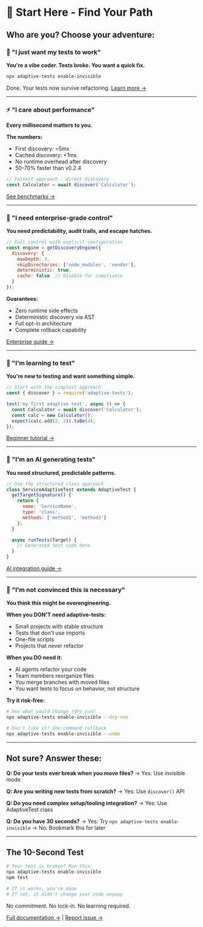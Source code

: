 # 🚀 Start Here - Find Your Path

## Who are you? Choose your adventure:

### 🌊 "I just want my tests to work"
**You're a vibe coder. Tests broke. You want a quick fix.**

```bash
npx adaptive-tests enable-invisible
```

Done. Your tests now survive refactoring. [Learn more →](getting-started-invisible.md)

---

### ⚡ "I care about performance"
**Every millisecond matters to you.**

**The numbers:**
- First discovery: ~5ms
- Cached discovery: <1ms
- No runtime overhead after discovery
- 50-70% faster than v0.2.4

```javascript
// Fastest approach - direct discovery
const Calculator = await discover('Calculator');
```

[See benchmarks →](../benchmarks/README.md)

---

### 🏢 "I need enterprise-grade control"
**You need predictability, audit trails, and escape hatches.**

```javascript
// Full control with explicit configuration
const engine = getDiscoveryEngine({
  discovery: {
    maxDepth: 3,
    skipDirectories: ['node_modules', 'vendor'],
    deterministic: true,
    cache: false  // Disable for compliance
  }
});
```

**Guarantees:**
- Zero runtime side effects
- Deterministic discovery via AST
- Full opt-in architecture
- Complete rollback capability

[Enterprise guide →](enterprise-guide.md)

---

### 👶 "I'm learning to test"
**You're new to testing and want something simple.**

```javascript
// Start with the simplest approach
const { discover } = require('adaptive-tests');

test('my first adaptive test', async () => {
  const Calculator = await discover('Calculator');
  const calc = new Calculator();
  expect(calc.add(2, 2)).toBe(4);
});
```

[Beginner tutorial →](tutorial-beginner.md)

---

### 🤖 "I'm an AI generating tests"
**You need structured, predictable patterns.**

```javascript
// Use the structured class approach
class ServiceAdaptiveTest extends AdaptiveTest {
  getTargetSignature() {
    return {
      name: 'ServiceName',
      type: 'class',
      methods: ['method1', 'method2']
    };
  }

  async runTests(Target) {
    // Generated test code here
  }
}
```

[AI integration guide →](ai-integration.md)

---

### 🤔 "I'm not convinced this is necessary"
**You think this might be overengineering.**

**When you DON'T need adaptive-tests:**
- Small projects with stable structure
- Tests that don't use imports
- One-file scripts
- Projects that never refactor

**When you DO need it:**
- AI agents refactor your code
- Team members reorganize files
- You merge branches with moved files
- You want tests to focus on behavior, not structure

**Try it risk-free:**
```bash
# See what would change (dry run)
npx adaptive-tests enable-invisible --dry-run

# Don't like it? One-command rollback
npx adaptive-tests enable-invisible --undo
```

---

## Not sure? Answer these:

**Q: Do your tests ever break when you move files?**
→ Yes: Use invisible mode

**Q: Are you writing new tests from scratch?**
→ Yes: Use `discover()` API

**Q: Do you need complex setup/tooling integration?**
→ Yes: Use AdaptiveTest class

**Q: Do you have 30 seconds?**
→ Yes: Try `npx adaptive-tests enable-invisible`
→ No: Bookmark this for later

---

## The 10-Second Test

```bash
# Your test is broken? Run this:
npx adaptive-tests enable-invisible
npm test

# If it works, you're done
# If not, it didn't change your code anyway
```

No commitment. No lock-in. No learning required.

[Full documentation →](../README.md) | [Report issue →](https://github.com/anon57396/adaptive-tests/issues)